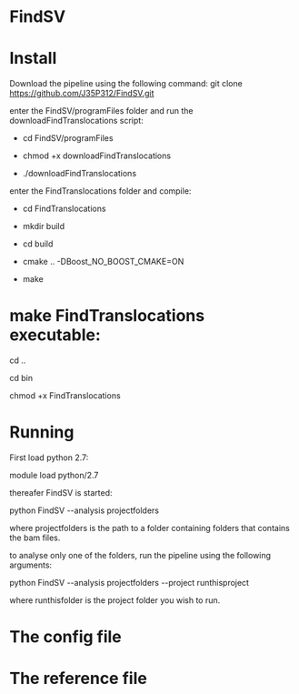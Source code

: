 # FindSV
Install
=======
Download the pipeline using the following command:
git clone https://github.com/J35P312/FindSV.git

enter the FindSV/programFiles folder and run the downloadFindTranslocations script:

- cd FindSV/programFiles

- chmod +x downloadFindTranslocations

- ./downloadFindTranslocations

enter the FindTranslocations folder and compile:

- cd FindTranslocations

- mkdir build

- cd build

- cmake .. -DBoost_NO_BOOST_CMAKE=ON

- make

make FindTranslocations executable:
===================================
cd ..

cd bin

chmod +x FindTranslocations


Running
========
First load python 2.7:

module load python/2.7


thereafer FindSV is started:

python FindSV --analysis projectfolders


where projectfolders is the path to a folder containing folders that contains the bam files.

to analyse only one of the folders, run the pipeline using the following arguments:


python FindSV --analysis projectfolders --project runthisproject


where runthisfolder is the project folder you wish to run.


The config file
================


The reference file
===================

